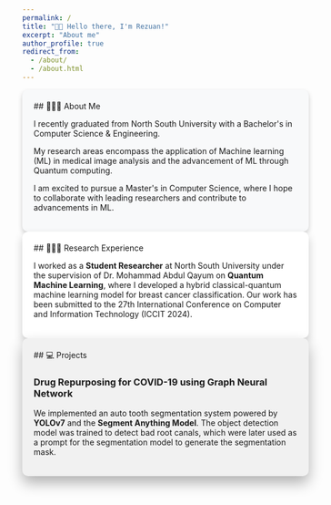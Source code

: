 ```yaml
---
permalink: /
title: "👋🏼 Hello there, I'm Rezuan!"
excerpt: "About me"
author_profile: true
redirect_from: 
  - /about/
  - /about.html
---
```




<div style="box-shadow: 0 4px 8px rgba(0, 0, 0, 0.2); padding: 20px; border-radius: 10px; background-color: #f8f9fa;">
  ## 👨🏻‍💻 About Me

I recently graduated from North South University with a Bachelor's in Computer Science & Engineering.

My research areas encompass the application of Machine learning (ML) in medical image analysis and the advancement of ML through Quantum computing.

I am excited to pursue a Master's in Computer Science, where I hope to collaborate with leading researchers and contribute to advancements in ML.
</div>


<div style="box-shadow: 0 8px 16px rgba(0, 0, 0, 0.2); padding: 20px; border-radius: 10px; background-color: #ffffff;">
  ## 👨🏻‍🔬 Research Experience
  
I worked as a **Student Researcher** at North South University under the supervision of Dr. Mohammad Abdul Qayum on **Quantum Machine Learning**, where I developed a hybrid classical-quantum machine learning model for breast cancer classification. Our work has been submitted to the 27th International Conference on Computer and Information Technology (ICCIT 2024).
</div>


<div style="box-shadow: 0 12px 24px rgba(0, 0, 0, 0.3); padding: 20px; border-radius: 10px; background-color: #f1f1f1;">
  ## 💻 Projects

### Drug Repurposing for COVID-19 using Graph Neural Network

We implemented an auto tooth segmentation system powered by **YOLOv7** and the **Segment Anything Model**. The object detection model was trained to detect bad root canals, which were later used as a prompt for the segmentation model to generate the segmentation mask.
</div>
